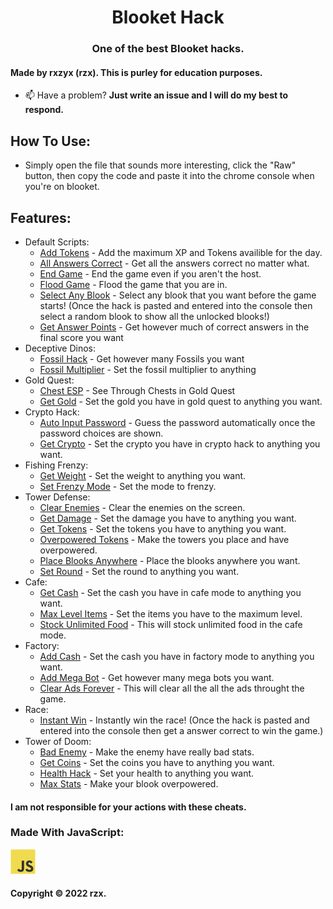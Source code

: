 <h1 align="center">Blooket Hack</h1>
<h3 align="center">One of the best Blooket hacks.</h3>

#### Made by rxzyx (rzx). This is purley for education purposes.
- 📫 Have a problem? **Just write an issue and I will do my best to respond.**

## How To Use:

- Simply open the file that sounds more interesting, click the "Raw" button, then copy the code and paste it into the chrome console when you're on blooket.

## Features:
- Default Scripts:
    - <a href="https://github.com/rxzyx/Blooket-Hacks/blob/main/Default%20Scripts/Add%20Tokens.js">Add Tokens</a> - Add the maximum XP and Tokens availible for the day.
    - <a href="https://github.com/rxzyx/Blooket-Hacks/blob/main/Default%20Scripts/All%20Answers%20Correct.js">All Answers Correct</a> - Get all the answers correct no matter what.
    - <a href="https://github.com/rxzyx/Blooket-Hacks/blob/main/Default%20Scripts/End%20Game.js">End Game</a> - End the game even if you aren't the host.
    - <a href="https://github.com/rxzyx/Blooket-Hacks/blob/main/Default%20Scripts/Flood%20Game.js">Flood Game</a> - Flood the game that you are in.
    - <a href="https://github.com/rxzyx/Blooket-Hacks/blob/main/Default%20Scripts/Select%20Any%20Blook.js">Select Any Blook</a> - Select any blook that you want before the game starts! (Once the hack is pasted and entered into the console then select a random blook to show all the unlocked blooks!)
    - <a href="https://github.com/rxzyx/Blooket-Hacks/blob/main/Default%20Scripts/Get%20Answer%20Points.js">Get Answer Points</a> - Get however much of correct answers in the final score you want
- Deceptive Dinos:
    - <a href="https://github.com/rxzyx/Blooket-Hacks/blob/main/Deceptive%20Dinos/Fossil%20Hack.js">Fossil Hack</a> - Get however many Fossils you want
    - <a href="https://github.com/rxzyx/Blooket-Hacks/blob/main/Deceptive%20Dinos/Fossil%20Multiplier.js">Fossil Multiplier</a> - Set the fossil multiplier to anything
- Gold Quest:
    - <a href="https://github.com/rxzyx/Blooket-Hacks/blob/main/Gold%20Quest/Chest%20ESP.js">Chest ESP</a> - See Through Chests in Gold Quest
    - <a href="https://github.com/rxzyx/Blooket-Hacks/blob/main/Gold%20Quest/Get%20Gold.js">Get Gold</a> - Set the gold you have in gold quest to anything you want.
- Crypto Hack:
    - <a href="https://github.com/rxzyx/Blooket-Hacks/blob/main/Crypto%20Hack/Auto%20Input%20Password.js">Auto Input Password</a> - Guess the password automatically once the password choices are shown.
    - <a href="https://github.com/rxzyx/Blooket-Hacks/blob/main/Crypto%20Hack/Get%20Crypto.js">Get Crypto</a> - Set the crypto you have in crypto hack to anything you want.
- Fishing Frenzy:
    - <a href="https://github.com/rxzyx/Blooket-Hacks/blob/main/Fishing%20Frenzy/Get%20Weight.js">Get Weight</a> - Set the weight to anything you want.
    - <a href="https://github.com/rxzyx/Blooket-Hacks/blob/main/Fishing%20Frenzy/Set%20Frenzy%20Mode.js">Set Frenzy Mode</a> - Set the mode to frenzy.
- Tower Defense:
    - <a href="https://github.com/rxzyx/Blooket-Hacks/blob/main/Tower%20Defense/Clear%20Enemies.js">Clear Enemies</a> - Clear the enemies on the screen.
    - <a href="https://github.com/rxzyx/Blooket-Hacks/blob/main/Tower%20Defense/Get%20Damage.js">Get Damage</a> - Set the damage you have to anything you want.
    - <a href="https://github.com/rxzyx/Blooket-Hacks/blob/main/Tower%20Defense/Get%20Tokens.js">Get Tokens</a> - Set the tokens you have to anything you want.
    - <a href="https://github.com/rxzyx/Blooket-Hacks/blob/main/Tower%20Defense/Overpowered%20Towers.js">Overpowered Tokens</a> - Make the towers you place and have overpowered.
    - <a href="https://github.com/rxzyx/Blooket-Hacks/blob/main/Tower%20Defense/Place%20Blooks%20Anywhere.js">Place Blooks Anywhere</a> - Place the blooks anywhere you want.
    - <a href="https://github.com/rxzyx/Blooket-Hacks/blob/main/Tower%20Defense/Set%20Round.js">Set Round</a> - Set the round to anything you want.
- Cafe:
    - <a href="https://github.com/rxzyx/Blooket-Hacks/blob/main/Cafe/Get%20Cash.js">Get Cash</a> - Set the cash you have in cafe mode to anything you want.
    - <a href="https://github.com/rxzyx/Blooket-Hacks/blob/main/Cafe/Max%20Level%20Items.js">Max Level Items</a> - Set the items you have to the maximum level.
    - <a href="https://github.com/rxzyx/Blooket-Hacks/blob/main/Cafe/Stock%20Unlimited%20Food.js">Stock Unlimited Food</a> - This will stock unlimited food in the cafe mode.
- Factory:
    - <a href="https://github.com/rxzyx/Blooket-Hacks/blob/main/Factory/Add%20Cash.js">Add Cash</a> - Set the cash you have in factory mode to anything you want.
    - <a href="https://github.com/rxzyx/Blooket-Hacks/blob/main/Factory/Add%20Mega%20Bot.js">Add Mega Bot</a> - Get however many mega bots you want.
    - <a href="https://github.com/rxzyx/Blooket-Hacks/blob/main/Factory/Clear%20Ads%20Forever.js">Clear Ads Forever</a> - This will clear all the all the ads throught the game.
- Race:
    - <a href="https://github.com/rxzyx/Blooket-Hacks/blob/main/Race/Instant%20Win.js">Instant Win</a> - Instantly win the race! (Once the hack is pasted and entered into the console then get a answer correct to win the game.)
- Tower of Doom:
    - <a href="https://github.com/rxzyx/Blooket-Hacks/blob/main/Tower%20Of%20Doom/Bad%20Enemy.js">Bad Enemy</a> - Make the enemy have really bad stats.
    - <a href="https://github.com/rxzyx/Blooket-Hacks/blob/main/Tower%20Of%20Doom/Get%20Coins.js">Get Coins</a> - Set the coins you have to anything you want.
    - <a href="https://github.com/rxzyx/Blooket-Hacks/blob/main/Tower%20Of%20Doom/Health%20Hack.js">Health Hack</a> - Set your health to anything you want.
    - <a href="https://github.com/rxzyx/Blooket-Hacks/blob/main/Tower%20Of%20Doom/Max%20Stats.js">Max Stats</a> - Make your blook overpowered.


#### I am not responsible for your actions with these cheats.

<h3 align="left">Made With JavaScript:</h3>
<p align="left"> <a href="https://developer.mozilla.org/en-US/docs/Web/JavaScript" target="_blank" rel="noreferrer"> <img src="https://raw.githubusercontent.com/devicons/devicon/master/icons/javascript/javascript-original.svg" alt="javascript" width="40" height="40"/> </a> </p>

#### Copyright &copy; 2022 rzx.

